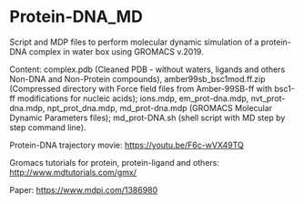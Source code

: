 # Protein-DNA_MD
Script and MDP files to perform molecular dynamic simulation of a protein-DNA complex in water box using GROMACS v.2019.

Content:
complex.pdb (Cleaned PDB - without waters, ligands and others Non-DNA and Non-Protein compounds), amber99sb_bsc1mod.ff.zip (Compressed directory with Force field files from Amber-99SB-ff with bsc1-ff modifications for nucleic acids); 
ions.mdp, em_prot-dna.mdp, nvt_prot-dna.mdp, npt_prot_dna.mdp, md_prot-dna.mdp (GROMACS Molecular Dynamic Parameters files);
md_prot-DNA.sh (shell script with MD step by step command line).

Protein-DNA trajectory movie:
https://youtu.be/F6c-wVX49TQ

Gromacs tutorials for protein, protein-ligand and others:
http://www.mdtutorials.com/gmx/

Paper: https://www.mdpi.com/1386980
